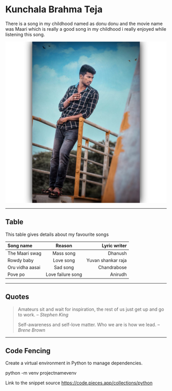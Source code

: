 # Kunchala Brahma Teja
There is a song in my childhood named as donu donu and the movie name was Maari which is really a good song in my childhood i really enjoyed while listening this song.

![alt text](Brahmateja.jpg)

---

## Table

This table gives details about my favourite songs

| Song name | Reason | Lyric writer |
| :--- | :---: | ---: |
| The Maari swag | Mass song | Dhanush |
| Rowdy baby | Love song | Yuvan shankar raja |
| Oru vidha aasai | Sad song | Chandrabose |
| Pove po | Love failure song | Anirudh |
---
## Quotes

> Amateurs sit and wait for inspiration, the rest of us just get up and go to work. – *Stephen King*
>
> Self-awareness and self-love matter. Who we are is how we lead. – *Brene Brown*

---

## Code Fencing
Create a virtual environment in Python to manage dependencies.

python -m venv projectnamevenv

Link to the snippet source https://code.pieces.app/collections/python